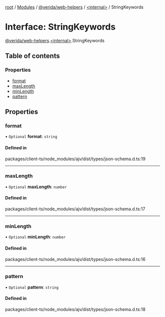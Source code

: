 [root](../README.md) / [Modules](../modules.md) / [@verida/web-helpers](../modules/verida_web_helpers.md) / [<internal\>](../modules/verida_web_helpers._internal_.md) / StringKeywords

# Interface: StringKeywords

[@verida/web-helpers](../modules/verida_web_helpers.md).[<internal\>](../modules/verida_web_helpers._internal_.md).StringKeywords

## Table of contents

### Properties

- [format](verida_web_helpers._internal_.StringKeywords.md#format)
- [maxLength](verida_web_helpers._internal_.StringKeywords.md#maxlength)
- [minLength](verida_web_helpers._internal_.StringKeywords.md#minlength)
- [pattern](verida_web_helpers._internal_.StringKeywords.md#pattern)

## Properties

### format

• `Optional` **format**: `string`

#### Defined in

packages/client-ts/node_modules/ajv/dist/types/json-schema.d.ts:19

___

### maxLength

• `Optional` **maxLength**: `number`

#### Defined in

packages/client-ts/node_modules/ajv/dist/types/json-schema.d.ts:17

___

### minLength

• `Optional` **minLength**: `number`

#### Defined in

packages/client-ts/node_modules/ajv/dist/types/json-schema.d.ts:16

___

### pattern

• `Optional` **pattern**: `string`

#### Defined in

packages/client-ts/node_modules/ajv/dist/types/json-schema.d.ts:18
